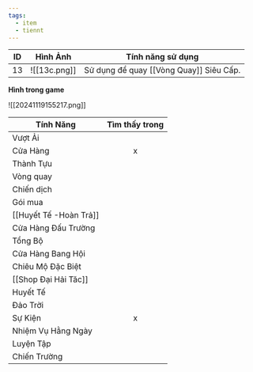 ```yaml
---
tags:
  - item
  - tiennt
---
```


| ID  | Hình Ảnh     | Tính năng sử dụng                       |
| --- | ------------ | --------------------------------------- |
| 13  | ![[13c.png]] | Sử dụng để quay [[Vòng Quay]] Siêu Cấp. |
**Hình trong game**

![[20241119155217.png]]

| Tính Năng              | Tìm thấy trong |
| ---------------------- | :------------: |
| Vượt Ải                |                |
| Cửa Hàng               |       x        |
| Thành Tựu              |                |
| Vòng quay              |                |
| Chiến dịch             |                |
| Gói mua                |                |
| [[Huyết Tế -Hoàn Trả]] |                |
| Cửa Hàng Đấu Trường    |                |
| Tổng Bộ                |                |
| Cửa Hàng Bang Hội      |                |
| Chiêu Mộ Đặc Biệt      |                |
| [[Shop Đại Hải Tăc]]   |                |
| Huyết Tế               |                |
| Đảo Trời               |                |
| Sự Kiện                |       x        |
| Nhiệm Vụ Hằng Ngày     |                |
| Luyện Tập              |                |
| Chiến Trường           |                |

